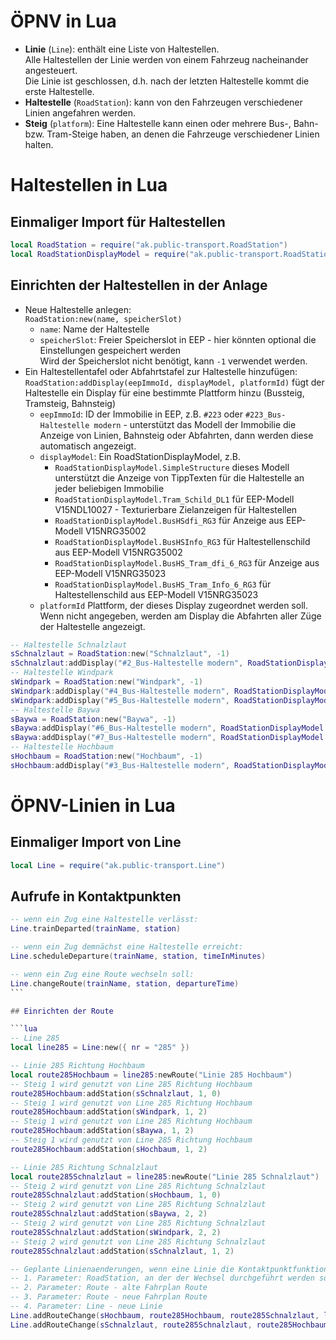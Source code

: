 # ÖPNV in Lua

- **Linie** (`Line`): enthält eine Liste von Haltestellen.\
  Alle Haltestellen der Linie werden von einem Fahrzeug nacheinander angesteuert.\
  Die Linie ist geschlossen, d.h. nach der letzten Haltestelle kommt die erste Haltestelle.
- **Haltestelle** (`RoadStation`):
  kann von den Fahrzeugen verschiedener Linien angefahren werden.
- **Steig** (`platform`):
  Eine Haltestelle kann einen oder mehrere Bus-, Bahn- bzw. Tram-Steige haben, an denen die Fahrzeuge verschiedener Linien halten.

# Haltestellen in Lua

## Einmaliger Import für Haltestellen

```lua
local RoadStation = require("ak.public-transport.RoadStation")
local RoadStationDisplayModel = require("ak.public-transport.RoadStationDisplayModel")
```

## Einrichten der Haltestellen in der Anlage

- Neue Haltestelle anlegen:\
  `RoadStation:new(name, speicherSlot)`
  - `name`: Name der Haltestelle
  - `speicherSlot`: Freier Speicherslot in EEP - hier könnten optional die Einstellungen gespeichert werden\
    Wird der Speicherslot nicht benötigt, kann `-1` verwendet werden.
- Ein Haltestellentafel oder Abfahrtstafel zur Haltestelle hinzufügen:\
  `RoadStation:addDisplay(eepImmoId, displayModel, platformId)`
  fügt der Haltestelle ein Display für eine bestimmte Plattform hinzu (Bussteig, Tramsteig, Bahnsteig)
  - `eepImmoId`: ID der Immobilie in EEP, z.B. `#223` oder `#223_Bus-Haltestelle modern` - unterstützt das Modell der Immobilie die Anzeige von Linien, Bahnsteig oder Abfahrten, dann werden diese automatisch angezeigt.
  - `displayModel`: Ein RoadStationDisplayModel, z.B.
    - `RoadStationDisplayModel.SimpleStructure`
      dieses Modell unterstützt die Anzeige von TippTexten für die Haltestelle an jeder beliebigen Immobilie
    - `RoadStationDisplayModel.Tram_Schild_DL1`
      für EEP-Modell V15NDL10027 - Texturierbare Zielanzeigen für Haltestellen
    - `RoadStationDisplayModel.BusHSdfi_RG3`
      für Anzeige aus EEP-Modell V15NRG35002
    - `RoadStationDisplayModel.BusHSInfo_RG3`
      für Haltestellenschild aus EEP-Modell V15NRG35002
    - `RoadStationDisplayModel.BusHS_Tram_dfi_6_RG3`
      für Anzeige aus EEP-Modell V15NRG35023
    - `RoadStationDisplayModel.BusHS_Tram_Info_6_RG3`
      für Haltestellenschild aus EEP-Modell V15NRG35023
  - `platformId` Plattform, der dieses Display zugeordnet werden soll.
    Wenn nicht angegeben, werden am Display die Abfahrten aller Züge der Haltestelle angezeigt.

```lua
-- Haltestelle Schnalzlaut
sSchnalzlaut = RoadStation:new("Schnalzlaut", -1)
sSchnalzlaut:addDisplay("#2_Bus-Haltestelle modern", RoadStationDisplayModel.SimpleStructure, 1)
-- Haltestelle Windpark
sWindpark = RoadStation:new("Windpark", -1)
sWindpark:addDisplay("#4_Bus-Haltestelle modern", RoadStationDisplayModel.SimpleStructure, 1)
sWindpark:addDisplay("#5_Bus-Haltestelle modern", RoadStationDisplayModel.SimpleStructure, 2)
-- Haltestelle Baywa
sBaywa = RoadStation:new("Baywa", -1)
sBaywa:addDisplay("#6_Bus-Haltestelle modern", RoadStationDisplayModel.SimpleStructure, 1)
sBaywa:addDisplay("#7_Bus-Haltestelle modern", RoadStationDisplayModel.SimpleStructure, 2)
-- Haltestelle Hochbaum
sHochbaum = RoadStation:new("Hochbaum", -1)
sHochbaum:addDisplay("#3_Bus-Haltestelle modern", RoadStationDisplayModel.SimpleStructure, 1)
```

# ÖPNV-Linien in Lua

## Einmaliger Import von Line

```lua
local Line = require("ak.public-transport.Line")
```

## Aufrufe in Kontaktpunkten

````lua
-- wenn ein Zug eine Haltestelle verlässt:
Line.trainDeparted(trainName, station)

-- wenn ein Zug demnächst eine Haltestelle erreicht:
Line.scheduleDeparture(trainName, station, timeInMinutes)

-- wenn ein Zug eine Route wechseln soll:
Line.changeRoute(trainName, station, departureTime)
```

## Einrichten der Route

```lua
-- Line 285
local line285 = Line:new({ nr = "285" })

-- Linie 285 Richtung Hochbaum
local route285Hochbaum = line285:newRoute("Linie 285 Hochbaum")
-- Steig 1 wird genutzt von Line 285 Richtung Hochbaum
route285Hochbaum:addStation(sSchnalzlaut, 1, 0)
-- Steig 1 wird genutzt von Line 285 Richtung Hochbaum
route285Hochbaum:addStation(sWindpark, 1, 2)
-- Steig 1 wird genutzt von Line 285 Richtung Hochbaum
route285Hochbaum:addStation(sBaywa, 1, 2)
-- Steig 1 wird genutzt von Line 285 Richtung Hochbaum
route285Hochbaum:addStation(sHochbaum, 1, 2)

-- Linie 285 Richtung Schnalzlaut
local route285Schnalzlaut = line285:newRoute("Linie 285 Schnalzlaut")
-- Steig 2 wird genutzt von Line 285 Richtung Schnalzlaut
route285Schnalzlaut:addStation(sHochbaum, 1, 0)
-- Steig 2 wird genutzt von Line 285 Richtung Schnalzlaut
route285Schnalzlaut:addStation(sBaywa, 2, 2)
-- Steig 2 wird genutzt von Line 285 Richtung Schnalzlaut
route285Schnalzlaut:addStation(sWindpark, 2, 2)
-- Steig 2 wird genutzt von Line 285 Richtung Schnalzlaut
route285Schnalzlaut:addStation(sSchnalzlaut, 1, 2)

-- Geplante Linienaenderungen, wenn eine Linie die Kontaktpunktfunktion "changeDestination" aufruft
-- 1. Parameter: RoadStation, an der der Wechsel durchgeführt werden soll
-- 2. Parameter: Route - alte Fahrplan Route
-- 3. Parameter: Route - neue Fahrplan Route
-- 4. Parameter: Line - neue Linie
Line.addRouteChange(sHochbaum, route285Hochbaum, route285Schnalzlaut, line285)
Line.addRouteChange(sSchnalzlaut, route285Schnalzlaut, route285Hochbaum, line285)
````
